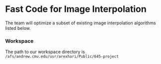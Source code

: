 # Fast Code for Image Interpolation
The team will optimize a subset of existing image interpolation algorithms listed below. 

### Workspace
The path to our workspace directory is `/afs/andrew.cmu.edu/usr/arexhari/Public/645-project` 

